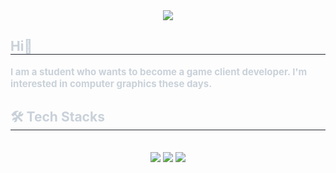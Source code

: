
<div align= "center">
    <img src="https://capsule-render.vercel.app/api?type=transparent&color=75bef5&height=120&text=&animation=&fontColor=ffffff&fontSize=40" />
    </div>
    <div style="text-align: left;"> 
    <h2 style="border-bottom: 1px solid #21262d; color: #c9d1d9;"> Hi🙂 </h2>  
    <div style="font-weight: 700; font-size: 15px; text-align: left; color: #c9d1d9;"> I am a student who wants to become a game client developer. I'm interested in computer graphics these days. </div> 
    </div>
    <div style="text-align: left;">
    <h2 style="border-bottom: 1px solid #21262d; color: #c9d1d9;"> 🛠️ Tech Stacks </h2> <br> 
    <div  align= "center"> <img src="https://img.shields.io/badge/C++-00599C?style=for-the-badge&logo=C%2B%2B&logoColor=white">
          <img src="https://img.shields.io/badge/C-A8B9CC?style=for-the-badge&logo=C&logoColor=white">
        <img src="https://img.shields.io/badge/unity-20232a.svg?style=for-the-badge&logo=unity&logoColor=61DAFB" />
    </div>
             </div>
    </div>
    <div style="text-align: left;">
    <div align= "center">  </div>  <br> 
    <div align= "center">  </div> 
    </div>
    
